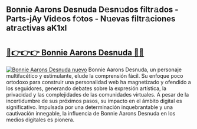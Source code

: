 ## Bonnie Aarons Desnuda D𝚎sn𝚞dos filtr𝚊dos - Parts-jAy Vid𝚎os f𝚘tos - N𝚞evas filtr𝚊ciones atr𝚊ctivas aK1xl

# <h2><a href="http://mbcfj9h.tromn.icu/?c=Bonnie+Aarons+Desnuda">🔗👉👉👉 Bonnie Aarons Desnuda 🔗🔗</a></h2>

[![Bonnie Aarons Desnuda nuevo](https://i.imgur.com/pEAQMta.gif)](http://mbcfj9h.tromn.icu/?c=Bonnie+Aarons+Desnuda)
Bonnie Aarons Desnuda, un personaje multifacético y estimulante, elude la comprensión fácil. Su enfoque poco ortodoxo para construir una personalidad web ha magnetizado y ofendido a los seguidores, generando debates sobre la expresión artística, la privacidad y las complejidades de las comunidades virtuales. A pesar de la incertidumbre de sus próximos pasos, su impacto en el ámbito digital es significativo. Impulsada por una determinación inquebrantable y una cautivación innegable, la influencia de Bonnie Aarons Desnuda en los medios digitales es pionera.

